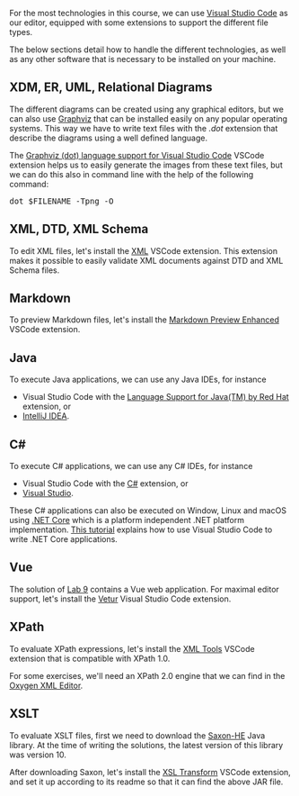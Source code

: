 For the most technologies in this course, we can use <a href="https://code.visualstudio.com" target="_blank">Visual Studio Code</a> as our editor, equipped with some extensions to support the different file types.

The below sections detail how to handle the different technologies, as well as any other software that is necessary to be installed on your machine.

## XDM, ER, UML, Relational Diagrams

The different diagrams can be created using any graphical editors, but we can also use <a href="https://graphviz.org" target="_blank">Graphviz</a> that can be installed easily on any popular operating systems. This way we have to write text files with the *.dot* extension that describe the diagrams using a well defined language.

The <a href="https://marketplace.visualstudio.com/items?itemName=joaompinto.vscode-graphviz" target="_blank">Graphviz (dot) language support for Visual Studio Code</a> VSCode extension helps us to easily generate the images from these text files, but we can do this also in command line with the help of the following command:

<pre class="prettyprint">dot $FILENAME -Tpng -O</pre>

## XML, DTD, XML Schema

To edit XML files, let's install the <a href="https://marketplace.visualstudio.com/items?itemName=redhat.vscode-xml" target="_blank">XML</a> VSCode extension. This extension makes it possible to easily validate XML documents against DTD and XML Schema files.

## Markdown

To preview Markdown files, let's install the <a href="https://marketplace.visualstudio.com/items?itemName=shd101wyy.markdown-preview-enhanced" target="_blank">Markdown Preview Enhanced</a> VSCode extension.

## Java

To execute Java applications, we can use any Java IDEs, for instance

* Visual Studio Code with the <a href="https://marketplace.visualstudio.com/items?itemName=redhat.java" target="_blank">Language Support for Java(TM) by Red Hat</a> extension, or
* <a href="https://www.jetbrains.com/idea" target="_blank">IntelliJ IDEA</a>.

## C#

To execute C# applications, we can use any C# IDEs, for instance

* Visual Studio Code with the <a href="https://marketplace.visualstudio.com/items?itemName=ms-dotnettools.csharp" target="_blank">C#</a> extension, or
* <a href="https://visualstudio.microsoft.com" target="_blank">Visual Studio</a>.

These C# applications can also be executed on Window, Linux and macOS using <a href="https://dotnet.microsoft.com/download" target="_blank">.NET Core</a> which is a platform independent .NET platform implementation. <a href="https://code.visualstudio.com/docs/languages/dotnet" target="_blank">This tutorial</a> explains how to use Visual Studio Code to write .NET Core applications.

## Vue

The solution of <a href="/courses/xml/labs/9" target="_blank">Lab 9</a> contains a Vue web application. For maximal editor support, let's install the <a href="https://marketplace.visualstudio.com/items?itemName=octref.vetur" target="_blank">Vetur</a> Visual Studio Code extension.

## XPath

To evaluate XPath expressions, let's install the <a href="https://marketplace.visualstudio.com/items?itemName=DotJoshJohnson.xml" target="_blank">XML Tools</a> VSCode extension that is compatible with XPath 1.0.

For some exercises, we'll need an XPath 2.0 engine that we can find in the <a href="https://www.oxygenxml.com" target="_blank">Oxygen XML Editor</a>.

## XSLT

To evaluate XSLT files, first we need to download the <a href="https://www.saxonica.com/download/java.xml" target="_blank">Saxon-HE</a> Java library. At the time of writing the solutions, the latest version of this library was version 10.

After downloading Saxon, let's install the <a href="https://marketplace.visualstudio.com/items?itemName=WashirePie.vscode-xsl-transform" target="_blank">XSL Transform</a> VSCode extension, and set it up according to its readme so that it can find the above JAR file.
